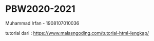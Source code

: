 # PBW2020-2021

Muhammad Irfan - 1908107010036

tutorial dari : https://www.malasngoding.com/tutorial-html-lengkap/
